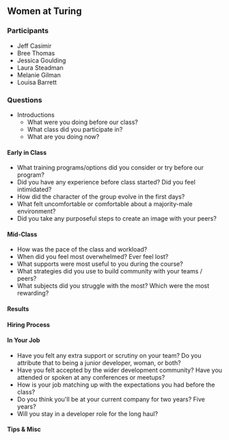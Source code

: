## Women at Turing

### Participants

* Jeff Casimir
* Bree Thomas
* Jessica Goulding
* Laura Steadman
* Melanie Gilman
* Louisa Barrett

### Questions

* Introductions
  * What were you doing before our class?
  * What class did you participate in?
  * What are you doing now?

#### Early in Class

* What training programs/options did you consider or try before our program?
* Did you have any experience before class started? Did you feel intimidated?
* How did the character of the group evolve in the first days?
* What felt uncomfortable or comfortable about a majority-male environment?
* Did you take any purposeful steps to create an image with your peers?

#### Mid-Class

* How was the pace of the class and workload?
* When did you feel most overwhelmed? Ever feel lost?
* What supports were most useful to you during the course?
* What strategies did you use to build community with your teams / peers?
* What subjects did you struggle with the most? Which were the most rewarding?

#### Results

#### Hiring Process

#### In Your Job

* Have you felt any extra support or scrutiny on your team? Do you attribute that
to being a junior developer, woman, or both?
* Have you felt accepted by the wider development community? Have you attended or
spoken at any conferences or meetups?
* How is your job matching up with the expectations you had before the class?
* Do you think you'll be at your current company for two years? Five years?
* Will you stay in a developer role for the long haul?

#### Tips & Misc
